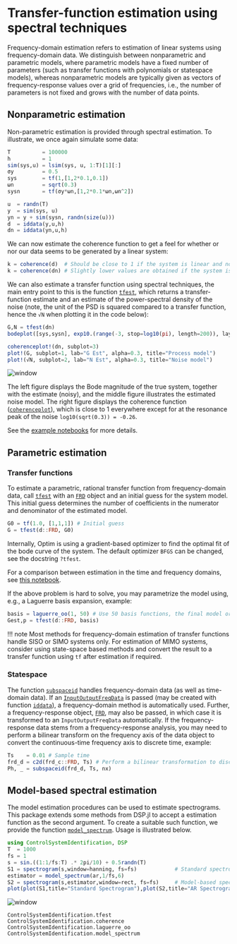 # Transfer-function estimation using spectral techniques

Frequency-domain estimation refers to estimation of linear systems using frequency-domain data. We distinguish between nonparametric and parametric models, where parametric models have a fixed number of parameters (such as transfer functions with polynomials or statespace models), whereas nonparametric models are typically given as vectors of frequency-response values over a grid of frequencies, i.e., the number of parameters is not fixed and grows with the number of data points.

## Nonparametric estimation
Non-parametric estimation is provided through spectral estimation. To illustrate, we once again simulate some data:
```julia
T          = 100000
h          = 1
sim(sys,u) = lsim(sys, u, 1:T)[1][:]
σy         = 0.5
sys        = tf(1,[1,2*0.1,0.1])
ωn         = sqrt(0.3)
sysn       = tf(σy*ωn,[1,2*0.1*ωn,ωn^2])

u  = randn(T)
y  = sim(sys, u)
yn = y + sim(sysn, randn(size(u)))
d  = iddata(y,u,h)
dn = iddata(yn,u,h)
```
We can now estimate the coherence function to get a feel for whether or nor our data seems to be generated by a linear system:
```julia
k = coherence(d)  # Should be close to 1 if the system is linear and noise free
k = coherence(dn) # Slightly lower values are obtained if the system is subject to measurement noise
```
We can also estimate a transfer function using spectral techniques, the main entry point to this is the function [`tfest`](@ref), which returns a transfer-function estimate and an estimate of the power-spectral density of the noise (note, the unit of the PSD is squared compared to a transfer function, hence the `√N` when plotting it in the code below):
```julia
G,N = tfest(dn)
bodeplot([sys,sysn], exp10.(range(-3, stop=log10(pi), length=200)), layout=(1,3), plotphase=false, subplot=[1,2,2], size=(3*800, 600), ylims=(0.1,300), linecolor=:blue)

coherenceplot!(dn, subplot=3)
plot!(G, subplot=1, lab="G Est", alpha=0.3, title="Process model")
plot!(√N, subplot=2, lab="N Est", alpha=0.3, title="Noise model")
```
![window](https://github.com/baggepinnen/ControlSystemIdentification.jl/blob/master/figs/bodecoher.png?raw=true)

The left figure displays the Bode magnitude of the true system, together with the estimate (noisy), and the middle figure illustrates the estimated noise model. The right figure displays the coherence function ([`coherenceplot`](@ref)), which is close to 1 everywhere except for at the resonance peak of the noise `log10(sqrt(0.3)) = -0.26`.

See the [example notebooks](
https://github.com/JuliaControl/ControlExamples.jl?files=1) for more details.

## Parametric estimation
### Transfer functions
To estimate a parametric, rational transfer function from frequency-domain data, call [`tfest`](@ref) with an [`FRD`](@ref) object and an initial guess for the system model. This initial guess determines the number of coefficients in the numerator and denominator of the estimated model.
```julia
G0 = tf(1.0, [1,1,1]) # Initial guess
G = tfest(d::FRD, G0)
```
Internally, Optim is using a gradient-based optimizer to find the optimal fit of the bode curve of the system. The default optimizer `BFGS` can be changed, see the docstring `?tfest`.

For a comparison between estimation in the time and frequency domains, see [this notebook](https://nbviewer.jupyter.org/github/JuliaControl/ControlExamples.jl/blob/master/identification_time_vs_freq.ipynb).

If the above problem is hard to solve, you may parametrize the model using, e.g., a Laguerre basis expansion, example:
```julia
basis = laguerre_oo(1, 50) # Use 50 basis functions, the final model order may be reduced with baltrunc
Gest,p = tfest(d::FRD, basis)
```

!!! note
    Most methods for frequency-domain estimation of transfer functions handle SISO or SIMO systems only. For estimation of MIMO systems, consider using state-space based methods and convert the result to a transfer function using `tf` after estimation if required. 

### Statespace
The function [`subspaceid`](@ref) handles frequency-domain data (as well as time-domain data). If an [`InputOutputFreqData`](@ref) is passed (may be created with function [`iddata`](@ref)), a frequency-domain method is automatically used. Further, a frequency-response object, [`FRD`](@ref), may also be passed, in which case it is transformed to an `InputOutputFreqData` automatically. If the frequency-response data stems from a frequency-response analysis, you may need to perform a bilinear transform on the frequency axis of the data object to convert the continuous-time frequency axis to discrete time, example:
```julia
Ts    = 0.01 # Sample time
frd_d = c2d(frd_c::FRD, Ts) # Perform a bilinear transformation to discrete-time frequency vector
Ph, _ = subspaceid(frd_d, Ts, nx)
```

## Model-based spectral estimation
The model estimation procedures can be used to estimate spectrograms. This package extends some methods from DSP.jl to accept a estimation function as the second argument. To create a suitable such function, we provide the function [`model_spectrum`](@ref). Usage is illustrated below.
```julia
using ControlSystemIdentification, DSP
T  = 1000
fs = 1
s = sin.((1:1/fs:T) .* 2pi/10) + 0.5randn(T)
S1 = spectrogram(s,window=hanning, fs=fs)            # Standard spectrogram
estimator = model_spectrum(ar,1/fs,6)
S2 = spectrogram(s,estimator,window=rect, fs=fs)     # Model-based spectrogram
plot(plot(S1,title="Standard Spectrogram"),plot(S2,title="AR Spectrogram")) # Requires the package LPVSpectral.jl
```
![window](https://github.com/baggepinnen/ControlSystemIdentification.jl/blob/master/figs/ar_spectrogram.svg?raw=true)



```@docs
ControlSystemIdentification.tfest
ControlSystemIdentification.coherence
ControlSystemIdentification.laguerre_oo
ControlSystemIdentification.model_spectrum
```